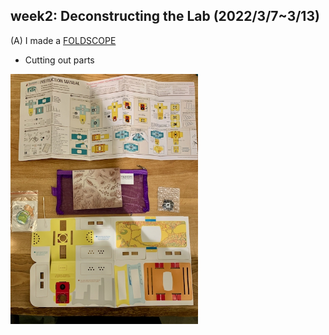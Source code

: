 ## week2: Deconstructing the Lab (2022/3/7~3/13)

(A) I made a [FOLDSCOPE](https://www.foldscope.com/)
* Cutting out parts
<img width="300" alt="img" src="week2_1.jpeg">
